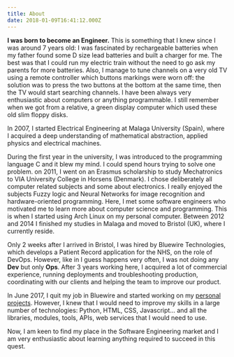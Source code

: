 ```yaml
---
title: About
date: 2018-01-09T16:41:12.000Z
---
```

**I was born to become an Engineer.**
This is something that I knew since I was around 7 years old:
I was fascinated by rechargeable batteries when my father found some D size lead batteries and built a charger for me. The best was that I could run my electric train without the need to go ask my parents for more batteries.
Also, I manage to tune channels on a very old TV using a remote controller which buttons markings were worn off: the solution was to press the two buttons at the bottom at the same time, then the TV would start searching channels.
I have been always very enthusiastic about computers or anything programmable. I still remember when we got from a relative, a green display computer which used these old slim floppy disks.

In 2007, I started Electrical Engineering at Malaga University (Spain), where I acquired a deep understanding of mathematical abstraction, applied physics and electrical machines.

During the first year in the university, I was introduced to the programming language C and it blew my mind. I could spend hours trying to solve one problem.
on 2011, I went on an Erasmus scholarship to study Mechatronics to VIA University College in Horsens (Denmark). I chose deliberately all computer related subjects and some about electronics. I really enjoyed the subjects Fuzzy logic and Neural Networks for image recognition and hardware-oriented programming. Here, I met some software engineers who motivated me to learn more about computer science and programming. This is when I started using Arch Linux on my personal computer.
Between 2012 and 2014 I finished my studies in Malaga and moved to Bristol (UK), where I currently reside.

Only 2 weeks after I arrived in Bristol, I was hired by Bluewire Technologies, which develops a Patient Record application for the NHS, on the role of DevOps. However, like in I guess happens very often, I was not doing any **Dev** but only **Ops**.
After 3 years working here, I acquired a lot of commercial experience, running deployments and troubleshooting production, coordinating with our clients and helping the team to improve our product.

In June 2017, I quit my job in Bluewire and started working on my [personal projects](https://blgo.netlify.com/#projects). However, I knew that I would need to improve my skills in a large number of technologies: Python, HTML, CSS, Javascript... and all the libraries, modules, tools, APIs, web services that I would need to use.

Now, I am keen to find my place in the Software Engineering market and I am very enthusiastic about learning anything required to succeed in this quest.
